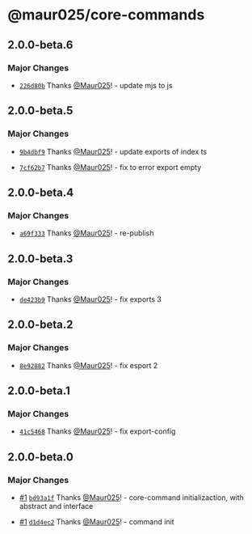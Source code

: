 # @maur025/core-commands

## 2.0.0-beta.6

### Major Changes

- [`226d80b`](https://github.com/Maur025/app-core-monorepo/commit/226d80b0247641a668f8912be960f6c3c8cb2b26) Thanks [@Maur025](https://github.com/Maur025)! - update mjs to js

## 2.0.0-beta.5

### Major Changes

- [`9b4dbf9`](https://github.com/Maur025/app-core-monorepo/commit/9b4dbf96d72736327226a650946def8835822a43) Thanks [@Maur025](https://github.com/Maur025)! - update exports of index ts

- [`7cf62b7`](https://github.com/Maur025/app-core-monorepo/commit/7cf62b7494f115d2cd31c0990ea1edc95bafad80) Thanks [@Maur025](https://github.com/Maur025)! - fix to error export empty

## 2.0.0-beta.4

### Major Changes

- [`a69f333`](https://github.com/Maur025/app-core-monorepo/commit/a69f333e42ade8f9bd6b02af444cf7fb4520a1fd) Thanks [@Maur025](https://github.com/Maur025)! - re-publish

## 2.0.0-beta.3

### Major Changes

- [`de423b9`](https://github.com/Maur025/app-core-monorepo/commit/de423b924ff402ed3907b004e8e6fc45f55b9285) Thanks [@Maur025](https://github.com/Maur025)! - fix exports 3

## 2.0.0-beta.2

### Major Changes

- [`8e92882`](https://github.com/Maur025/app-core-monorepo/commit/8e928821a4fe61b92ed60a9ae6f1165a6624658e) Thanks [@Maur025](https://github.com/Maur025)! - fix esport 2

## 2.0.0-beta.1

### Major Changes

- [`41c5468`](https://github.com/Maur025/app-core-monorepo/commit/41c5468f82ad45776de4f9d3731b94a5482d3525) Thanks [@Maur025](https://github.com/Maur025)! - fix export-config

## 2.0.0-beta.0

### Major Changes

- [#1](https://github.com/Maur025/app-core-monorepo/pull/1) [`bd93a1f`](https://github.com/Maur025/app-core-monorepo/commit/bd93a1f3cd7914de12b5e542341c214e94933fee) Thanks [@Maur025](https://github.com/Maur025)! - core-command initializaction, with abstract and interface

- [#1](https://github.com/Maur025/app-core-monorepo/pull/1) [`d1d4ec2`](https://github.com/Maur025/app-core-monorepo/commit/d1d4ec2b5104b8a378e4fc71976413c6c4e07f84) Thanks [@Maur025](https://github.com/Maur025)! - command init
